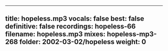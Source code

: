 
---
title: hopeless.mp3
vocals: false
best: false
definitive: false
recordings: hopeless-66
filename: hopeless.mp3
mixes: hopeless-mp3-268
folder: 2002-03-02/hopeless
weight: 0
---
